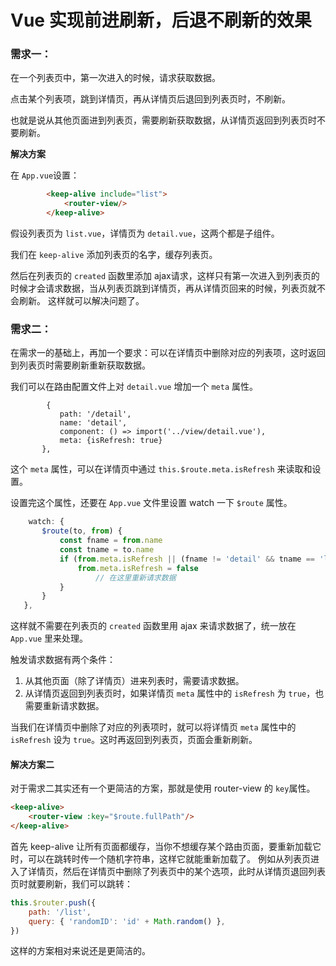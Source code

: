 # Vue 实现前进刷新，后退不刷新的效果
### 需求一：
在一个列表页中，第一次进入的时候，请求获取数据。

点击某个列表项，跳到详情页，再从详情页后退回到列表页时，不刷新。

也就是说从其他页面进到列表页，需要刷新获取数据，从详情页返回到列表页时不要刷新。

**解决方案**

 在 `App.vue`设置：
```html
        <keep-alive include="list">
            <router-view/>
        </keep-alive>
 ```

 假设列表页为 `list.vue`，详情页为 `detail.vue`，这两个都是子组件。
 
 我们在 `keep-alive` 添加列表页的名字，缓存列表页。
 
 然后在列表页的 `created` 函数里添加 ajax请求，这样只有第一次进入到列表页的时候才会请求数据，当从列表页跳到详情页，再从详情页回来的时候，列表页就不会刷新。
 这样就可以解决问题了。
 
 ### 需求二：
 
 在需求一的基础上，再加一个要求：可以在详情页中删除对应的列表项，这时返回到列表页时需要刷新重新获取数据。
 
 我们可以在路由配置文件上对 `detail.vue` 增加一个 `meta` 属性。
 ```
         {
            path: '/detail',
            name: 'detail',
            component: () => import('../view/detail.vue'),
            meta: {isRefresh: true}
        },
 ```
 这个 `meta` 属性，可以在详情页中通过 `this.$route.meta.isRefresh` 来读取和设置。
 
 设置完这个属性，还要在 `App.vue` 文件里设置 watch 一下 `$route` 属性。
 ```js
     watch: {
        $route(to, from) {
            const fname = from.name
            const tname = to.name
            if (from.meta.isRefresh || (fname != 'detail' && tname == 'list')) {
                from.meta.isRefresh = false
					// 在这里重新请求数据
            }
        }
    },
 ```
 这样就不需要在列表页的 `created` 函数里用 ajax 来请求数据了，统一放在 `App.vue` 里来处理。
 
 触发请求数据有两个条件：
 
 1. 从其他页面（除了详情页）进来列表时，需要请求数据。
 2. 从详情页返回到列表页时，如果详情页 `meta` 属性中的 `isRefresh` 为 `true`，也需要重新请求数据。
 
当我们在详情页中删除了对应的列表项时，就可以将详情页 `meta` 属性中的 `isRefresh` 设为 `true`。这时再返回到列表页，页面会重新刷新。
 
#### 解决方案二
对于需求二其实还有一个更简洁的方案，那就是使用 router-view 的 `key`属性。
```html
<keep-alive>
    <router-view :key="$route.fullPath"/>
</keep-alive>
```
首先 keep-alive 让所有页面都缓存，当你不想缓存某个路由页面，要重新加载它时，可以在跳转时传一个随机字符串，这样它就能重新加载了。
例如从列表页进入了详情页，然后在详情页中删除了列表页中的某个选项，此时从详情页退回列表页时就要刷新，我们可以跳转：
```js
this.$router.push({
    path: '/list',
    query: { 'randomID': 'id' + Math.random() },
})
```
这样的方案相对来说还是更简洁的。
